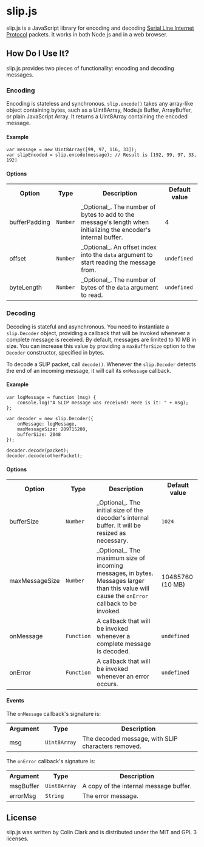 slip.js
=======

slip.js is a JavaScript library for encoding and decoding [Serial Line Internet Protocol](http://tools.ietf.org/html/rfc1055) packets. It works in both Node.js and in a web browser.

How Do I Use It?
----------------

slip.js provides two pieces of functionality: encoding and decoding messages.

### Encoding

Encoding is stateless and synchronous. `slip.encode()` takes any array-like object containing bytes, such as a Uint8Array, Node.js Buffer, ArrayBuffer, or plain JavaScript Array. It returns a Uint8Array containing the encoded message.

#### Example

<pre><code>var message = new Uint8Array([99, 97, 116, 33]);
var slipEncoded = slip.encode(message); // Result is [192, 99, 97, 33, 192]</pre></code>

#### Options

<table>
    <tr>
        <th>Option</th>
        <th>Type</th>
        <th>Description</th>
        <th>Default value</th>
    </tr>
    <tr>
        <td>bufferPadding</td>
        <td><code>Number</code></td>
        <td>_Optional_. The number of bytes to add to the message's length when initializing the encoder's internal buffer.</td>
        <td>4</td>
    </tr>
    <tr>
        <td>offset</td>
        <td><code>Number</code></td>
        <td>_Optional_. An offset index into the <code>data</code> argument to start reading the message from.</td>
        <td><code>undefined</code></td>
    </tr>
    <tr>
        <td>byteLength</td>
        <td><code>Number</code></td>
        <td>_Optional_. The number of bytes of the <code>data</code> argument to read.</td>
        <td><code>undefined</code></td>
    </tr>
</table>

### Decoding

Decoding is stateful and asynchronous. You need to instantiate a `slip.Decoder` object, providing a callback that will be invoked whenever a complete message is received. By default, messages are limited to 10 MB in size. You can increase this value by providing a `maxBufferSize` option to the `Decoder` constructor, specified in bytes.

To decode a SLIP packet, call `decode()`. Whenever the `slip.Decoder` detects the end of an incoming message, it will call its `onMessage` callback.

#### Example

<pre><code>var logMessage = function (msg) {
    console.log("A SLIP message was received! Here is it: " + msg);
};

var decoder = new slip.Decoder({
    onMessage: logMessage,
    maxMessageSize: 209715200,
    bufferSize: 2048
});

decoder.decode(packet);
decoder.decode(otherPacket);</pre></code>

#### Options

<table>
    <tr>
        <th>Option</th>
        <th>Type</th>
        <th>Description</th>
        <th>Default value</th>
    </tr>
    <tr>
        <td>bufferSize</td>
        <td><code>Number</code></td>
        <td>_Optional_. The initial size of the decoder's internal buffer. It will be resized as necessary.</td>
        <td><code>1024</code></td>
    </tr>
    <tr>
        <td>maxMessageSize</td>
        <td><code>Number</code></td>
        <td>_Optional_. The maximum size of incoming messages, in bytes. Messages larger than this value will cause the <code>onError</code> callback to be invoked.</td>
        <td>10485760 (10 MB)</td>
    </tr>
    <tr>
        <td>onMessage</td>
        <td><code>Function</code></td>
        <td>A callback that will be invoked whenever a complete message is decoded.</td>
        <td><code>undefined</code></td>
    </tr>
    <tr>
        <td>onError</td>
        <td><code>Function</code></td>
        <td>A callback that will be invoked whenever an error occurs.</td>
        <td><code>undefined</code></td>
    </tr>
</table>

#### Events

The `onMessage` callback's signature is:

<table>
    <tr>
        <th>Argument</th>
        <th>Type</th>
        <th>Description</th>
    </tr>
    <tr>
        <td>msg</td>
        <td><code>Uint8Array</code></td>
        <td>The decoded message, with SLIP characters removed.</td>
    </tr>
</table>

The `onError` callback's signature is:

<table>
    <tr>
        <th>Argument</th>
        <th>Type</th>
        <th>Description</th>
    </tr>
    <tr>
        <td>msgBuffer</td>
        <td><code>Uint8Array</code></td>
        <td>A copy of the internal message buffer.</td>
    </tr>
    <tr>
        <td>errorMsg</td>
        <td><code>String</code></td>
        <td>The error message.</td>
    </tr>
</table>

License
-------

slip.js was written by Colin Clark and is distributed under the MIT and GPL 3 licenses.
